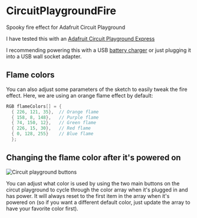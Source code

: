 # CircuitPlaygroundFire
Spooky fire effect for Adafruit Circuit Playground

I have tested this with an [Adafruit Circuit Playground Express](https://www.adafruit.com/product/3333)

I recommending powering this with a USB [battery charger](http://www.amazon.com/Anker-Generation-Astro-mini-Lipstick-Sized/dp/B005X1Y7I2) or just plugging it into a USB wall socket adapter.

## Flame colors
You can also adjust some parameters of the sketch to easily tweak the fire effect.  Here, we are using an orange flame effect by default:
```cpp
RGB flameColors[] = {
  { 226, 121, 35},  // Orange flame
  { 158, 8, 148},   // Purple flame 
  { 74, 150, 12},   // Green flame
  { 226, 15, 30},   // Red flame
  { 0, 128, 255}    // Blue flame
  };
```

## Changing the flame color after it's powered on
![Circuit playground buttons](https://cdn-learn.adafruit.com/assets/assets/000/047/172/medium640/circuit_playground_pushbutton.jpg)

You can adjust what color is used by using the two main buttons on the circut playground to cycle through the color array when it's plugged in and has power.  It will always reset to the first item in the array when it's powered on (so if you want a different default color, just update the array to have your favorite color first).
